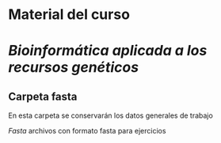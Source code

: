# Material del curso 
# *Bioinformática aplicada a los recursos genéticos*

## Carpeta fasta

En esta carpeta se conservarán los datos generales de trabajo

*Fasta* archivos con formato fasta para ejercicios
